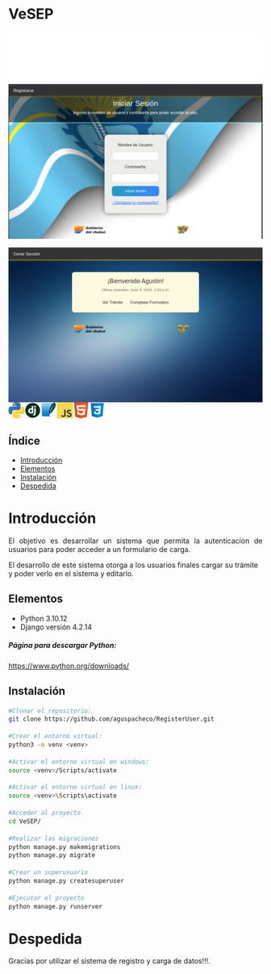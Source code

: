 # VeSEP
<img height="100" alt="VeSEP" width="100%" src="README/marquee.svg"/>

<div>

<img align="center" src="README/login.png"  width="700"/>
<br>
<br>
<img align="center" src="README/page.png"  width="700"/>

<br>
<img align="left" src="README/icon/python.png" />
<img align="left" src="README/icon/django.png" width="32" height="32"/>
<img align="left" src="README/icon/SQLite.png" width="32" height="32"/>
<img align="left" src="README/icon/javascript.png"/>
<img align="left" src="README/icon/html5.png" width="32" height="32"/>
<img align="left" src="README/icon/CSS.png" width="32" height="32"/>

<br>
</div>
<br>

## Índice
- [Introducción](#introducción)
- [Elementos](#elementos)
- [Instalación](#instalación)
- [Despedida](#despedida)

# Introducción 
<p align="justify">
El objetivo es desarrollar un sistema que permita la autenticacion de usuarios para poder acceder a un formulario de carga.

El desarrollo de este sistema otorga a los usuarios finales cargar su trámite y poder verlo en el sistema y editarlo.
</p>

## Elementos
- Python 3.10.12
- Django versión 4.2.14

##### Página para descargar Python:

<a> https://www.python.org/downloads/ </a>

## Instalación
```bash
#Clonar el repositorio:
git clone https://github.com/aguspacheco/RegisterUser.git

#Crear el entorno virtual:
python3 -m venv <venv>

#Activar el entorno virtual en windows:
source <venv>/Scripts/activate

#Activar el entorno virtual en linux:
source <venv>\Scripts\activate

#Acceder al proyecto
cd VeSEP/

#Realizar las migraciones
python manage.py makemigrations
python manage.py migrate

#Crear un superusuario
python manage.py createsuperuser

#Ejecutar el proyecto
python manage.py runserver

```
# Despedida
Gracias por utilizar el sistema de registro y carga de datos!!!.
</div>
